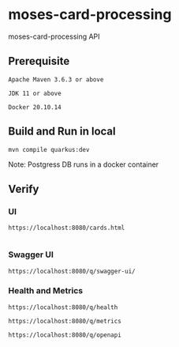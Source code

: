 # moses-card-processing
moses-card-processing API

## Prerequisite

```
Apache Maven 3.6.3 or above

JDK 11 or above

Docker 20.10.14

```

## Build and Run in local

```
mvn compile quarkus:dev

```

Note: Postgress DB runs in a docker container


## Verify

### UI

```
https://localhost:8080/cards.html


```
### Swagger UI

```
https://localhost:8080/q/swagger-ui/

```
### Health and Metrics

```
https://localhost:8080/q/health

https://localhost:8080/q/metrics

https://localhost:8080/q/openapi

```

